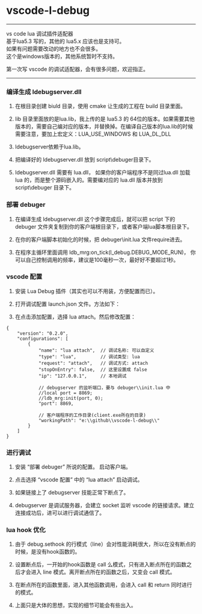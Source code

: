 # vscode-l-debug
***
vs code lua 调试插件适配器   
基于lua5.3 写的，其他的 lua5.x 应该也是支持可。   
如果有问题需要改动的地方也不会很多。  
这个是windows版本的，其他系统暂时不支持。    

第一次写 vscode 的调试适配器，会有很多问题，欢迎指正。

***

### 编译生成 ldebugserver.dll   

1. 在根目录创建 biuld 目录，使用 cmake 让生成的工程在 build 目录里面。   

2. lib 目录里面放的是lua.lib，我上传的是 lua5.3 的 64位的版本。如果需要其他版本的，需要自己编对应的版本，并替换掉。在编译自己版本的lua.lib的时候需要注意，要加上宏定义：LUA_USE_WINDOWS 和 LUA_DL_DLL

3. ldebugserver依赖于lua.lib。

4. 把编译好的 ldebugserver.dll 放到 script\\debuger目录下。

5. ldebugserver.dll 需要有 lua.dll， 如果你的客户端程序不是同过lua.dll 加载 lua 的，而是整个源码嵌入的。需要编对应的 lua.dll 版本并放到 script\\debuger 目录下。

### 部署 debuger 
1. 在编译生成 ldebugserver.dll 这个步骤完成后，就可以把 script 下的 debuger 文件夹复制到你的客户端根目录下，或者客户端lua脚本根目录下。

2. 在你的客户端脚本初始化的时候，把 debuger\\init.lua 文件require进去。

3. 在程序主循环里面调用 ldb_mrg:on_tick(l_debug.DEBUG_MODE_RUN)， 你可以自己控制调用的频率，建议是100毫秒一次，最好好不要超过1秒。

### vscode 配置
1. 安装 Lua Debug 插件（其实也可以不用装，方便配置而已）。

2. 打开调试配置 launch.json 文件。方法如下：

3. 在点击添加配置，选择 lua attach。然后修改配置：
```
{
    "version": "0.2.0",
    "configurations": [
        {
            "name": "lua attach",  // 调试名称: 可以自定义
            "type": "lua",         // 调试类型: lua 
            "request": "attach",   // 调试方式: attach
            "stopOnEntry": false,  // 这里设置成 false
            "ip": "127.0.0.1",     // 本地调试

            // debugserver 的监听端口，要与 debuger\\init.lua 中 
            //local port = 8869;
            //ldb_mrg:init(port, 0);
            "port": 8869,

            // 客户端程序的工作目录(client.exe所在的目录)
            "workingPath": "e:\\github\\vscode-l-debug\\"
        }
    ]
}
```

### 进行调试
1. 安装 “部署 debuger” 所说的配置。 启动客户端。

2. 点击选择 “vscode 配置” 中的 “lua attach” 启动调试。

3. 如果链接上了 debugserver 技能正常下断点了。

4. debugserver 是调试服务器，会建立 socket 监听 vscode 的链接请求。建立连接成功后，进可以进行调试通信了。


### lua hook 优化
1. 由于 debug.sethook 的行模式（line）会对性能消耗很大，所以在没有断点的时候，是没有hook函数的。

2. 设置断点后，一开始的hook函数是 call 么模式，只有进入断点所在的函数之后才会进入 line 模式。离开断点所在的函数之后，又变会 call 模式。

3. 在断点所在的函数里面，进入其他函数调用，会进入 call 和 return 同时进行的模式。

4. 上面只是大体的思想，实现的细节可能会有些出入。

